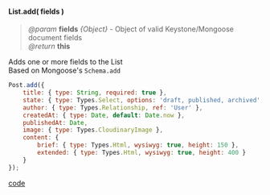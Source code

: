 #### List.add( fields )
> *@param* **fields** _{Object}_  - Object of valid Keystone/Mongoose document fields  
> _@return_ **this** 

Adds one or more fields to the List  
Based on Mongoose's `Schema.add` 

```javascript
Post.add({
    title: { type: String, required: true },
    state: { type: Types.Select, options: 'draft, published, archived', default: 'draft' },
    author: { type: Types.Relationship, ref: 'User' },
    createdAt: { type: Date, default: Date.now },
    publishedAt: Date,
    image: { type: Types.CloudinaryImage },
    content: {
        brief: { type: Types.Html, wysiwyg: true, height: 150 },
        extended: { type: Types.Html, wysiwyg: true, height: 400 }
    }
});
```
<div class="code-header addGitHubLink" data-file="lib/list/add.js"> <a href="#" class="loadCode">code</a> </div><pre class=" language-javascript hideCode api"></pre> 
